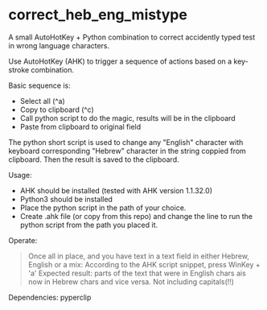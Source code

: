 # correct_heb_eng_mistype
A small AutoHotKey + Python combination to correct accidently typed test in wrong language characters.

Use AutoHotKey (AHK) to trigger a sequence of actions based on a key-stroke combination.

Basic sequence is:
* Select all (^a)
* Copy to clipboard (^c)
* Call python script to do the magic, results will be in the clipboard
* Paste from clipboard to original field

The python short script is used to change any "English" character with keyboard corresponding "Hebrew" character in the string coppied from clipboard. Then the result is saved to the clipboard.

Usage:
* AHK should be installed (tested with AHK version 1.1.32.0)
* Python3 should be installed
* Place the python script in the path of your choice. 
* Create .ahk file (or copy from this repo) and change the line to run the python script from the path you placed it.

Operate:
> Once all in place, and you have text in a text field in either Hebrew, English or a mix:
According to the AHK script snippet, press WinKey + 'a'
Expected result: parts of the text that were in English chars ais now in Hebrew chars and vice versa. Not including capitals(!!)

Dependencies:
pyperclip
